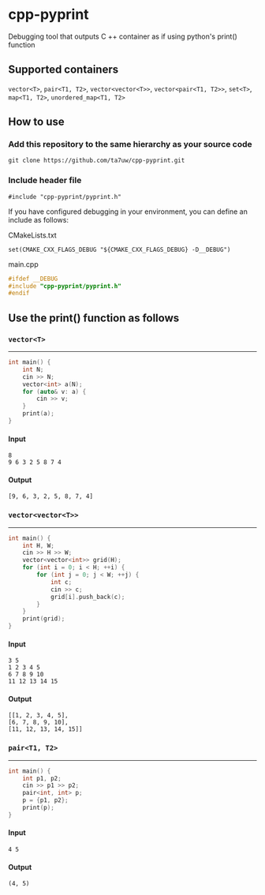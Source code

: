 # cpp-pyprint
Debugging tool that outputs C ++ container as if using python's print() function

## Supported containers

`vector<T>`, `pair<T1, T2>`, `vector<vector<T>>`, `vector<pair<T1, T2>>`,
`set<T>`, `map<T1, T2>`, `unordered_map<T1, T2>`

## How to use

### Add this repository to the same hierarchy as your source code  
    git clone https://github.com/ta7uw/cpp-pyprint.git  

### Include header file  
    #include "cpp-pyprint/pyprint.h"
   
If you have configured debugging in your environment, you can define an include as follows:

CMakeLists.txt
```
set(CMAKE_CXX_FLAGS_DEBUG "${CMAKE_CXX_FLAGS_DEBUG} -D__DEBUG")
```

main.cpp
```cpp
#ifdef __DEBUG
#include "cpp-pyprint/pyprint.h"
#endif
```


## Use the print() function as follows

### `vector<T>`
***

```cpp
int main() {
    int N;
    cin >> N;
    vector<int> a(N);
    for (auto& v: a) {
        cin >> v;
    }
    print(a);
}
```
#### Input

```
8
9 6 3 2 5 8 7 4
```

#### Output
```
[9, 6, 3, 2, 5, 8, 7, 4]
```

### `vector<vector<T>>`
***

```cpp
int main() {
    int H, W;
    cin >> H >> W;
    vector<vector<int>> grid(H);
    for (int i = 0; i < H; ++i) {
        for (int j = 0; j < W; ++j) {
            int c;
            cin >> c;
            grid[i].push_back(c);
        }
    }
    print(grid);
}


```

#### Input

```
3 5
1 2 3 4 5
6 7 8 9 10
11 12 13 14 15
```

#### Output

```
[[1, 2, 3, 4, 5],
[6, 7, 8, 9, 10],
[11, 12, 13, 14, 15]]
```

### `pair<T1, T2>`

***

```cpp
int main() {
    int p1, p2;
    cin >> p1 >> p2;
    pair<int, int> p;
    p = {p1, p2};
    print(p);
}
```

#### Input

```
4 5
```

#### Output

```
(4, 5)
```
